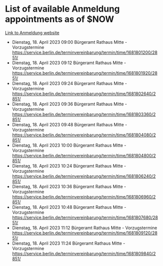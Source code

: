 # List of available Anmeldung appointments as of $NOW
[Link to Anmeldung website](https://service.berlin.de/terminvereinbarung/termin/tag.php?termin=1&anliegen[]=120686&dienstleisterlist=122210,122217,327316,122219,327312,122227,327314,122231,327346,122243,327348,122254,122252,329742,122260,329745,122262,329748,122271,327278,122273,327274,122277,327276,330436,122280,327294,122282,327290,122284,327292,122291,327270,122285,327266,122286,327264,122296,327268,150230,329760,122297,327286,122294,327284,122312,329763,122314,329775,122304,327330,122311,327334,122309,327332,317869,122281,327352,122279,329772,122283,122276,327324,122274,327326,122267,329766,122246,327318,122251,327320,122257,327322,122208,327298,122226,327300&herkunft=http%3A%2F%2Fservice.berlin.de%2Fdienstleistung%2F120686%2F)
- Dienstag, 18. April 2023 09:00 Bürgeramt Rathaus Mitte - Vorzugstermine https://service.berlin.de/terminvereinbarung/termin/time/1681801200/2851/
- Dienstag, 18. April 2023 09:12 Bürgeramt Rathaus Mitte - Vorzugstermine https://service.berlin.de/terminvereinbarung/termin/time/1681801920/2851/
- Dienstag, 18. April 2023 09:24 Bürgeramt Rathaus Mitte - Vorzugstermine https://service.berlin.de/terminvereinbarung/termin/time/1681802640/2851/
- Dienstag, 18. April 2023 09:36 Bürgeramt Rathaus Mitte - Vorzugstermine https://service.berlin.de/terminvereinbarung/termin/time/1681803360/2851/
- Dienstag, 18. April 2023 09:48 Bürgeramt Rathaus Mitte - Vorzugstermine https://service.berlin.de/terminvereinbarung/termin/time/1681804080/2851/
- Dienstag, 18. April 2023 10:00 Bürgeramt Rathaus Mitte - Vorzugstermine https://service.berlin.de/terminvereinbarung/termin/time/1681804800/2851/
- Dienstag, 18. April 2023 10:24 Bürgeramt Rathaus Mitte - Vorzugstermine https://service.berlin.de/terminvereinbarung/termin/time/1681806240/2851/
- Dienstag, 18. April 2023 10:36 Bürgeramt Rathaus Mitte - Vorzugstermine https://service.berlin.de/terminvereinbarung/termin/time/1681806960/2851/
- Dienstag, 18. April 2023 10:48 Bürgeramt Rathaus Mitte - Vorzugstermine https://service.berlin.de/terminvereinbarung/termin/time/1681807680/2851/
- Dienstag, 18. April 2023 11:12 Bürgeramt Rathaus Mitte - Vorzugstermine https://service.berlin.de/terminvereinbarung/termin/time/1681809120/2851/
- Dienstag, 18. April 2023 11:24 Bürgeramt Rathaus Mitte - Vorzugstermine https://service.berlin.de/terminvereinbarung/termin/time/1681809840/2851/
